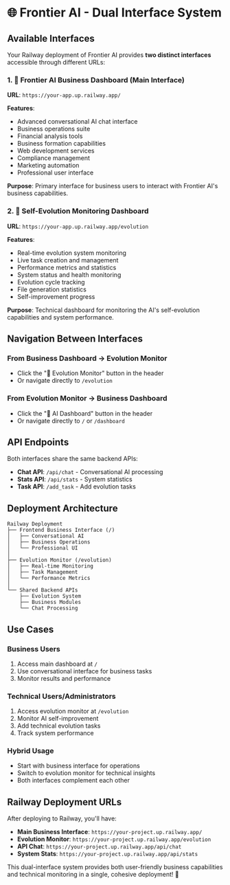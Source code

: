 # 🌐 Frontier AI - Dual Interface System

## Available Interfaces

Your Railway deployment of Frontier AI provides **two distinct interfaces** accessible through different URLs:

### 1. 🤖 Frontier AI Business Dashboard (Main Interface)
**URL**: `https://your-app.up.railway.app/`

**Features**:
- Advanced conversational AI chat interface
- Business operations suite
- Financial analysis tools
- Business formation capabilities
- Web development services
- Compliance management
- Marketing automation
- Professional user interface

**Purpose**: Primary interface for business users to interact with Frontier AI's business capabilities.

### 2. 🧬 Self-Evolution Monitoring Dashboard
**URL**: `https://your-app.up.railway.app/evolution`

**Features**:
- Real-time evolution system monitoring
- Live task creation and management
- Performance metrics and statistics
- System status and health monitoring
- Evolution cycle tracking
- File generation statistics
- Self-improvement progress

**Purpose**: Technical dashboard for monitoring the AI's self-evolution capabilities and system performance.

## Navigation Between Interfaces

### From Business Dashboard → Evolution Monitor
- Click the "🧬 Evolution Monitor" button in the header
- Or navigate directly to `/evolution`

### From Evolution Monitor → Business Dashboard  
- Click the "🤖 AI Dashboard" button in the header
- Or navigate directly to `/` or `/dashboard`

## API Endpoints

Both interfaces share the same backend APIs:

- **Chat API**: `/api/chat` - Conversational AI processing
- **Stats API**: `/api/stats` - System statistics
- **Task API**: `/add_task` - Add evolution tasks

## Deployment Architecture

```
Railway Deployment
├── Frontend Business Interface (/)
│   ├── Conversational AI
│   ├── Business Operations
│   └── Professional UI
│
├── Evolution Monitor (/evolution)
│   ├── Real-time Monitoring
│   ├── Task Management
│   └── Performance Metrics
│
└── Shared Backend APIs
    ├── Evolution System
    ├── Business Modules
    └── Chat Processing
```

## Use Cases

### Business Users
1. Access main dashboard at `/`
2. Use conversational interface for business tasks
3. Monitor results and performance

### Technical Users/Administrators
1. Access evolution monitor at `/evolution`
2. Monitor AI self-improvement
3. Add technical evolution tasks
4. Track system performance

### Hybrid Usage
- Start with business interface for operations
- Switch to evolution monitor for technical insights
- Both interfaces complement each other

## Railway Deployment URLs

After deploying to Railway, you'll have:

- **Main Business Interface**: `https://your-project.up.railway.app/`
- **Evolution Monitor**: `https://your-project.up.railway.app/evolution`
- **API Chat**: `https://your-project.up.railway.app/api/chat`
- **System Stats**: `https://your-project.up.railway.app/api/stats`

This dual-interface system provides both user-friendly business capabilities and technical monitoring in a single, cohesive deployment! 🚀
